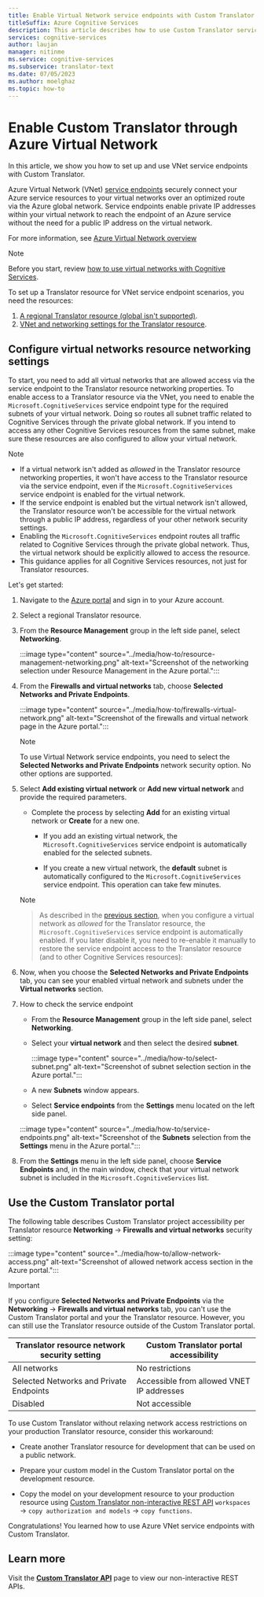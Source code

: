 ```yaml
---
title: Enable Virtual Network service endpoints with Custom Translator service
titleSuffix: Azure Cognitive Services
description: This article describes how to use Custom Translator service with an Azure Virtual Network service endpoint.
services: cognitive-services
author: laujan
manager: nitinme
ms.service: cognitive-services
ms.subservice: translator-text
ms.date: 07/05/2023
ms.author: moelghaz
ms.topic: how-to
---
```


# Enable Custom Translator through Azure Virtual Network

In this article, we show you how to set up and use VNet service endpoints with Custom Translator.

Azure Virtual Network (VNet) [service endpoints](../../../../virtual-network/virtual-network-service-endpoints-overview.md) securely connect your Azure service resources to your virtual networks over an optimized route via the Azure global network. Service endpoints enable private IP addresses within your virtual network to reach the endpoint of an Azure service without the need for a public IP address on the virtual network.

For more information, see [Azure Virtual Network overview](../../../../virtual-network/virtual-networks-overview.md)

> [!NOTE]
> Before you start, review [how to use virtual networks with Cognitive Services](../../../cognitive-services-virtual-networks.md).

 To set up a Translator resource for VNet service endpoint scenarios, you need the resources:

1. [A regional Translator resource (global isn't supported)](../../create-translator-resource.md).
1. [VNet and networking settings for the Translator resource](#configure-virtual-networks-resource-networking-settings).

## Configure virtual networks resource networking settings

To start, you need to add all virtual networks that are allowed access via the service endpoint to the Translator resource networking properties. To enable access to a Translator resource via the VNet, you need to enable the `Microsoft.CognitiveServices` service endpoint type for the required subnets of your virtual network. Doing so routes all subnet traffic related to Cognitive Services through the private global network. If you intend to access any other Cognitive Services resources from the same subnet, make sure these resources are also configured to allow your virtual network.

> [!NOTE]
>
> * If a virtual network isn't added as *allowed* in the Translator resource networking properties, it won't have access to the Translator resource via the service endpoint, even if the `Microsoft.CognitiveServices` service endpoint is enabled for the virtual network.
> * If the service endpoint is enabled but the virtual network isn't allowed, the Translator resource won't be accessible for the virtual network through a public IP address, regardless of your other network security settings.
> * Enabling the `Microsoft.CognitiveServices` endpoint routes all traffic related to Cognitive Services through the private global network. Thus, the virtual network should be explicitly allowed to access the resource.
> * This guidance applies for all Cognitive Services resources, not just for Translator resources.

Let's get started:

1. Navigate to the [Azure portal](https://portal.azure.com/) and sign in to your Azure account.

1. Select a regional Translator resource.

1. From the **Resource Management** group in the left side panel, select **Networking**.

    :::image type="content" source="../media/how-to/resource-management-networking.png" alt-text="Screenshot of the  networking selection under Resource Management in the Azure portal.":::

1. From the **Firewalls and virtual networks** tab, choose **Selected Networks and Private Endpoints**.

    :::image type="content" source="../media/how-to/firewalls-virtual-network.png" alt-text="Screenshot of the firewalls and virtual network page in the Azure portal.":::

   > [!NOTE]
   > To use Virtual Network service endpoints, you need to select the **Selected Networks and Private Endpoints** network security option. No other options are supported.

1. Select **Add existing virtual network** or **Add new virtual network** and provide the required parameters.

    * Complete the process by selecting **Add** for an existing virtual network or **Create** for a new one.

      * If you add an existing virtual network, the `Microsoft.CognitiveServices` service endpoint is automatically enabled for the selected subnets.

      * If you create a new virtual network, the **default** subnet is automatically configured to the `Microsoft.CognitiveServices` service endpoint. This operation can take few minutes.

    > [!NOTE]

    > As described in the [previous section](#configure-virtual-networks-resource-networking-settings), when you configure a virtual network as *allowed* for the Translator resource, the `Microsoft.CognitiveServices` service endpoint is automatically enabled. If you later disable it, you need to re-enable it manually to restore the service endpoint access to the Translator resource (and to other Cognitive Services resources):

1. Now, when you choose the **Selected Networks and Private Endpoints** tab, you can see your enabled virtual network and subnets under the **Virtual networks** section.

1. How to check the service endpoint

    * From the **Resource Management** group in the left side panel, select **Networking**.

    * Select your **virtual network** and then select the desired **subnet**.

      :::image type="content" source="../media/how-to/select-subnet.png" alt-text="Screenshot of subnet selection section in the Azure portal.":::

    * A new **Subnets** window appears.

    * Select **Service endpoints** from the **Settings** menu located on the left side panel.

    :::image type="content" source="../media/how-to/service-endpoints.png" alt-text="Screenshot of the **Subnets** selection from the **Settings** menu in the Azure portal.":::

1. From the **Settings** menu in the left side panel, choose **Service Endpoints** and, in the main window, check that your virtual network subnet is included in the  `Microsoft.CognitiveServices` list.

## Use the Custom Translator portal

The following table describes Custom Translator project accessibility per Translator resource **Networking** → **Firewalls and virtual networks** security setting:

   :::image type="content" source="../media/how-to/allow-network-access.png" alt-text="Screenshot of allowed network access section in the Azure portal.":::

> [!IMPORTANT]
 > If you configure **Selected Networks and Private Endpoints** via the **Networking** → **Firewalls and virtual networks** tab, you can't use the Custom Translator portal and your the Translator resource. However, you can still use the Translator resource outside of the Custom Translator portal.

| Translator resource network security setting | Custom Translator portal accessibility |
|--|--|
| All networks | No restrictions |
| Selected Networks and Private Endpoints | Accessible from allowed VNET IP addresses |
| Disabled | Not accessible |

To use Custom Translator without relaxing network access restrictions on your production Translator resource, consider this workaround:

* Create another Translator resource for development that can be used on a public network.

* Prepare your custom model in the Custom Translator portal on the development resource.

* Copy the model on your development resource to your production resource using [Custom Translator non-interactive REST API](https://microsofttranslator.github.io/CustomTranslatorApiSamples/) `workspaces` → `copy authorization and models`  → `copy functions`.

Congratulations! You learned how to use Azure VNet service endpoints with Custom Translator.

## Learn more

Visit the [**Custom Translator API**](https://microsofttranslator.github.io/CustomTranslatorApiSamples/) page to view our non-interactive REST APIs.
